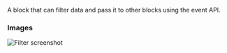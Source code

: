 A block that can filter data and pass it to other blocks using the event API.

### Images

![Filter screenshot](https://gitlab.com/appsemble/appsemble/-/raw/0.13.4/docs/images/filter.png)
